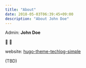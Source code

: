```yaml
---
title: "About"
date: 2018-05-03T06:39:45+09:00
description: "About John Doe"
---
```


Admin: **John Doe**

:pizza: :beer:

website: [hugo-theme-techlog-simple](https://github.com/mazgi/hugo-theme-techlog-simple)

<!--more-->

(TBD)

